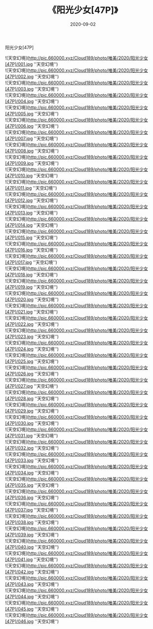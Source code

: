 ﻿---
layout: post
title:  《阳光少女[47P]》
date:   2020-09-02
img: http://pic.660000.xyz/Cloud189/photo/唯美/2020/阳光少女[47P]/000.jpg
categories: [美女, 清纯, 唯美]
---

阳光少女[47P]



![天空幻境](http://pic.660000.xyz/Cloud189/photo/唯美/2020/阳光少女[47P]/001.jpg ''天空幻境'') <br>
![天空幻境](http://pic.660000.xyz/Cloud189/photo/唯美/2020/阳光少女[47P]/002.jpg ''天空幻境'') <br>
![天空幻境](http://pic.660000.xyz/Cloud189/photo/唯美/2020/阳光少女[47P]/003.jpg ''天空幻境'') <br>
![天空幻境](http://pic.660000.xyz/Cloud189/photo/唯美/2020/阳光少女[47P]/004.jpg ''天空幻境'') <br>
![天空幻境](http://pic.660000.xyz/Cloud189/photo/唯美/2020/阳光少女[47P]/005.jpg ''天空幻境'') <br>
![天空幻境](http://pic.660000.xyz/Cloud189/photo/唯美/2020/阳光少女[47P]/006.jpg ''天空幻境'') <br>
![天空幻境](http://pic.660000.xyz/Cloud189/photo/唯美/2020/阳光少女[47P]/007.jpg ''天空幻境'') <br>
![天空幻境](http://pic.660000.xyz/Cloud189/photo/唯美/2020/阳光少女[47P]/008.jpg ''天空幻境'') <br>
![天空幻境](http://pic.660000.xyz/Cloud189/photo/唯美/2020/阳光少女[47P]/009.jpg ''天空幻境'') <br>
![天空幻境](http://pic.660000.xyz/Cloud189/photo/唯美/2020/阳光少女[47P]/010.jpg ''天空幻境'') <br>
![天空幻境](http://pic.660000.xyz/Cloud189/photo/唯美/2020/阳光少女[47P]/011.jpg ''天空幻境'') <br>
![天空幻境](http://pic.660000.xyz/Cloud189/photo/唯美/2020/阳光少女[47P]/012.jpg ''天空幻境'') <br>
![天空幻境](http://pic.660000.xyz/Cloud189/photo/唯美/2020/阳光少女[47P]/013.jpg ''天空幻境'') <br>
![天空幻境](http://pic.660000.xyz/Cloud189/photo/唯美/2020/阳光少女[47P]/014.jpg ''天空幻境'') <br>
![天空幻境](http://pic.660000.xyz/Cloud189/photo/唯美/2020/阳光少女[47P]/015.jpg ''天空幻境'') <br>
![天空幻境](http://pic.660000.xyz/Cloud189/photo/唯美/2020/阳光少女[47P]/016.jpg ''天空幻境'') <br>
![天空幻境](http://pic.660000.xyz/Cloud189/photo/唯美/2020/阳光少女[47P]/017.jpg ''天空幻境'') <br>
![天空幻境](http://pic.660000.xyz/Cloud189/photo/唯美/2020/阳光少女[47P]/018.jpg ''天空幻境'') <br>
![天空幻境](http://pic.660000.xyz/Cloud189/photo/唯美/2020/阳光少女[47P]/019.jpg ''天空幻境'') <br>
![天空幻境](http://pic.660000.xyz/Cloud189/photo/唯美/2020/阳光少女[47P]/020.jpg ''天空幻境'') <br>
![天空幻境](http://pic.660000.xyz/Cloud189/photo/唯美/2020/阳光少女[47P]/021.jpg ''天空幻境'') <br>
![天空幻境](http://pic.660000.xyz/Cloud189/photo/唯美/2020/阳光少女[47P]/022.jpg ''天空幻境'') <br>
![天空幻境](http://pic.660000.xyz/Cloud189/photo/唯美/2020/阳光少女[47P]/023.jpg ''天空幻境'') <br>
![天空幻境](http://pic.660000.xyz/Cloud189/photo/唯美/2020/阳光少女[47P]/024.jpg ''天空幻境'') <br>
![天空幻境](http://pic.660000.xyz/Cloud189/photo/唯美/2020/阳光少女[47P]/025.jpg ''天空幻境'') <br>
![天空幻境](http://pic.660000.xyz/Cloud189/photo/唯美/2020/阳光少女[47P]/026.jpg ''天空幻境'') <br>
![天空幻境](http://pic.660000.xyz/Cloud189/photo/唯美/2020/阳光少女[47P]/027.jpg ''天空幻境'') <br>
![天空幻境](http://pic.660000.xyz/Cloud189/photo/唯美/2020/阳光少女[47P]/028.jpg ''天空幻境'') <br>
![天空幻境](http://pic.660000.xyz/Cloud189/photo/唯美/2020/阳光少女[47P]/029.jpg ''天空幻境'') <br>
![天空幻境](http://pic.660000.xyz/Cloud189/photo/唯美/2020/阳光少女[47P]/030.jpg ''天空幻境'') <br>
![天空幻境](http://pic.660000.xyz/Cloud189/photo/唯美/2020/阳光少女[47P]/031.jpg ''天空幻境'') <br>
![天空幻境](http://pic.660000.xyz/Cloud189/photo/唯美/2020/阳光少女[47P]/032.jpg ''天空幻境'') <br>
![天空幻境](http://pic.660000.xyz/Cloud189/photo/唯美/2020/阳光少女[47P]/033.jpg ''天空幻境'') <br>
![天空幻境](http://pic.660000.xyz/Cloud189/photo/唯美/2020/阳光少女[47P]/034.jpg ''天空幻境'') <br>
![天空幻境](http://pic.660000.xyz/Cloud189/photo/唯美/2020/阳光少女[47P]/035.jpg ''天空幻境'') <br>
![天空幻境](http://pic.660000.xyz/Cloud189/photo/唯美/2020/阳光少女[47P]/036.jpg ''天空幻境'') <br>
![天空幻境](http://pic.660000.xyz/Cloud189/photo/唯美/2020/阳光少女[47P]/037.jpg ''天空幻境'') <br>
![天空幻境](http://pic.660000.xyz/Cloud189/photo/唯美/2020/阳光少女[47P]/038.jpg ''天空幻境'') <br>
![天空幻境](http://pic.660000.xyz/Cloud189/photo/唯美/2020/阳光少女[47P]/039.jpg ''天空幻境'') <br>
![天空幻境](http://pic.660000.xyz/Cloud189/photo/唯美/2020/阳光少女[47P]/040.jpg ''天空幻境'') <br>
![天空幻境](http://pic.660000.xyz/Cloud189/photo/唯美/2020/阳光少女[47P]/041.jpg ''天空幻境'') <br>
![天空幻境](http://pic.660000.xyz/Cloud189/photo/唯美/2020/阳光少女[47P]/042.jpg ''天空幻境'') <br>
![天空幻境](http://pic.660000.xyz/Cloud189/photo/唯美/2020/阳光少女[47P]/043.jpg ''天空幻境'') <br>
![天空幻境](http://pic.660000.xyz/Cloud189/photo/唯美/2020/阳光少女[47P]/044.jpg ''天空幻境'') <br>
![天空幻境](http://pic.660000.xyz/Cloud189/photo/唯美/2020/阳光少女[47P]/045.jpg ''天空幻境'') <br>
![天空幻境](http://pic.660000.xyz/Cloud189/photo/唯美/2020/阳光少女[47P]/046.jpg ''天空幻境'') <br>
